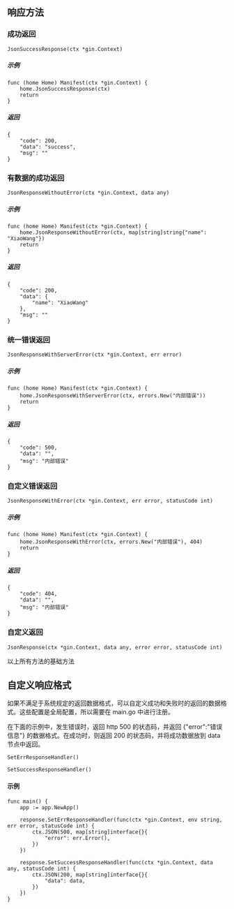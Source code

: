 ## 响应方法

### 成功返回

```
JsonSuccessResponse(ctx *gin.Context)
```

##### 示例

```
func (home Home) Manifest(ctx *gin.Context) {
	home.JsonSuccessResponse(ctx)
	return
}
```

##### 返回 

```
{
    "code": 200,
    "data": "success",
    "msg": ""
}
```

### 有数据的成功返回

```
JsonResponseWithoutError(ctx *gin.Context, data any)
```

##### 示例

```
func (home Home) Manifest(ctx *gin.Context) {
	home.JsonResponseWithoutError(ctx, map[string]string{"name": "XiaoWang"})
	return
}
```

##### 返回 

```
{
    "code": 200,
    "data": {
        "name": "XiaoWang"
    },
    "msg": ""
}
```

### 统一错误返回

```
JsonResponseWithServerError(ctx *gin.Context, err error)
```

##### 示例

```
func (home Home) Manifest(ctx *gin.Context) {
	home.JsonResponseWithServerError(ctx, errors.New("内部错误"))
	return
}
```

##### 返回 

```
{
    "code": 500,
    "data": "",
    "msg": "内部错误"
}
```

### 自定义错误返回

```
JsonResponseWithError(ctx *gin.Context, err error, statusCode int)
```

##### 示例

```
func (home Home) Manifest(ctx *gin.Context) {
	home.JsonResponseWithError(ctx, errors.New("内部错误"), 404)
	return
}
```

##### 返回 

```
{
    "code": 404,
    "data": "",
    "msg": "内部错误"
}
```

### 自定义返回

```
JsonResponse(ctx *gin.Context, data any, error error, statusCode int) 
```

以上所有方法的基础方法

## 自定义响应格式

如果不满足于系统规定的返回数据格式，可以自定义成功和失败时的返回的数据格式。这些配置是全局配置，所以需要在 main.go 中进行注册。

在下面的示例中，发生错误时，返回 http 500 的状态码，并返回 {"error":"错误信息"} 的数据格式。在成功时，则返回 200 的状态码，并将成功数据放到 data 节点中返回。

```
SetErrResponseHandler()

SetSuccessResponseHandler()
```

#### 示例

```
func main() {
	app := app.NewApp()

	response.SetErrResponseHandler(func(ctx *gin.Context, env string, err error, statusCode int) {
		ctx.JSON(500, map[string]interface{}{
			"error": err.Error(),
		})
	})
	
	response.SetSuccessResponseHandler(func(ctx *gin.Context, data any, statusCode int) {
		ctx.JSON(200, map[string]interface{}{
			"data": data,
		})
	})
}
```